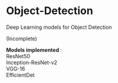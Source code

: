 # Object-Detection
Deep Learning models for Object Detection 

(Incomplete)

<strong> Models implemented </strong> : <br>
ResNet50 <br>
Inception-ResNet-v2 <br>
VGG-16 <br>
EfficientDet <br>
